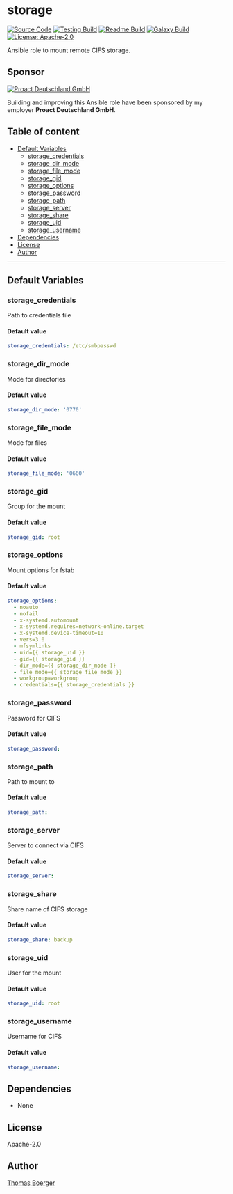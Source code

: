 # storage

[![Source Code](https://img.shields.io/badge/github-source%20code-blue?logo=github&logoColor=white)](https://github.com/rolehippie/storage) [![Testing Build](https://github.com/rolehippie/storage/workflows/testing/badge.svg)](https://github.com/rolehippie/storage/actions?query=workflow%3Atesting) [![Readme Build](https://github.com/rolehippie/storage/workflows/readme/badge.svg)](https://github.com/rolehippie/storage/actions?query=workflow%3Areadme) [![Galaxy Build](https://github.com/rolehippie/storage/workflows/galaxy/badge.svg)](https://github.com/rolehippie/storage/actions?query=workflow%3Agalaxy) [![License: Apache-2.0](https://img.shields.io/github/license/rolehippie/storage)](https://github.com/rolehippie/storage/blob/master/LICENSE) 

Ansible role to mount remote CIFS storage. 

## Sponsor 

[![Proact Deutschland GmbH](https://proact.eu/wp-content/uploads/2020/03/proact-logo.png)](https://proact.eu) 

Building and improving this Ansible role have been sponsored by my employer **Proact Deutschland GmbH**.

## Table of content

* [Default Variables](#default-variables)
  * [storage_credentials](#storage_credentials)
  * [storage_dir_mode](#storage_dir_mode)
  * [storage_file_mode](#storage_file_mode)
  * [storage_gid](#storage_gid)
  * [storage_options](#storage_options)
  * [storage_password](#storage_password)
  * [storage_path](#storage_path)
  * [storage_server](#storage_server)
  * [storage_share](#storage_share)
  * [storage_uid](#storage_uid)
  * [storage_username](#storage_username)
* [Dependencies](#dependencies)
* [License](#license)
* [Author](#author)

---

## Default Variables

### storage_credentials

Path to credentials file

#### Default value

```YAML
storage_credentials: /etc/smbpasswd
```

### storage_dir_mode

Mode for directories

#### Default value

```YAML
storage_dir_mode: '0770'
```

### storage_file_mode

Mode for files

#### Default value

```YAML
storage_file_mode: '0660'
```

### storage_gid

Group for the mount

#### Default value

```YAML
storage_gid: root
```

### storage_options

Mount options for fstab

#### Default value

```YAML
storage_options:
  - noauto
  - nofail
  - x-systemd.automount
  - x-systemd.requires=network-online.target
  - x-systemd.device-timeout=10
  - vers=3.0
  - mfsymlinks
  - uid={{ storage_uid }}
  - gid={{ storage_gid }}
  - dir_mode={{ storage_dir_mode }}
  - file_mode={{ storage_file_mode }}
  - workgroup=workgroup
  - credentials={{ storage_credentials }}
```

### storage_password

Password for CIFS

#### Default value

```YAML
storage_password:
```

### storage_path

Path to mount to

#### Default value

```YAML
storage_path:
```

### storage_server

Server to connect via CIFS

#### Default value

```YAML
storage_server:
```

### storage_share

Share name of CIFS storage

#### Default value

```YAML
storage_share: backup
```

### storage_uid

User for the mount

#### Default value

```YAML
storage_uid: root
```

### storage_username

Username for CIFS

#### Default value

```YAML
storage_username:
```

## Dependencies

* None

## License

Apache-2.0

## Author

[Thomas Boerger](https://github.com/tboerger)
